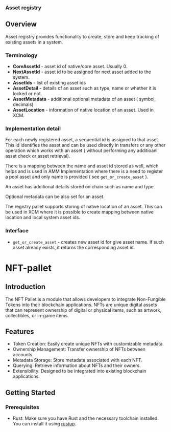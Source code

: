 ### Asset registry

## Overview
Asset registry provides functionality to create, store and keep tracking of existing assets in a system.

### Terminology

- **CoreAssetId** - asset id of native/core asset. Usually 0.
- **NextAssetId** - asset id to be assigned for next asset added to the system. 
- **AssetIds** - list of existing asset ids
- **AssetDetail** - details of an asset such as type, name or whether it is locked or not.
- **AssetMetadata** - additional optional metadata of an asset ( symbol, decimals)
- **AssetLocation** - information of native location of an asset. Used in XCM.

### Implementation detail

For each newly registered asset, a sequential id is assigned to that asset. This id identifies the asset and can be used directly in transfers or any other operation which works with an asset ( without performing any additioanl asset check or asset retrieval).

There is a mapping between the name and asset id stored as well, which helps and is used in AMM Implementation where there is a need to register a pool asset and only name is provided ( see `get_or_create_asset` ).

An asset has additional details stored on chain such as name and type. 

Optional metadata can be also set for an asset.

The registry pallet supports storing of native location of an asset. This can be used in XCM where it is possible to create mapping between native location and local system asset ids. 

### Interface
- `get_or_create_asset` - creates new asset id for give asset name. If such asset already exists, it returns the corresponding asset id.


# NFT-pallet
## Introduction
The NFT Pallet is a module that allows developers to integrate Non-Fungible Tokens into their blockchain applications. NFTs are unique digital assets that can represent ownership of digital or physical items, such as artwork, collectibles, or in-game items.

## Features
- Token Creation: Easily create unique NFTs with customizable metadata.
- Ownership Management: Transfer ownership of NFTs between accounts.
- Metadata Storage: Store metadata associated with each NFT.
- Querying: Retrieve information about NFTs and their owners.
- Extensibility: Designed to be integrated into existing blockchain applications.

## Getting Started
### Prerequisites
- Rust: Make sure you have Rust and the necessary toolchain installed. You can install it using [rustup](https://rustup.rs/).

